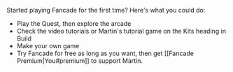 Started playing Fancade for the first time? Here's what you could do:
* Play the Quest, then explore the arcade
* Check the video tutorials or Martin's tutorial game on the Kits heading in Build
* Make your own game
* Try Fancade for free as long as you want, then get [[Fancade Premium|You#premium]] to support Martin.